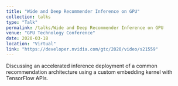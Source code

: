 ```yaml
---
title: "Wide and Deep Recommender Inference on GPU"
collection: talks
type: "Talk"
permalink: /talks/Wide and Deep Recommender Inference on GPU
venue: "GPU Technology Conference"
date: 2020-03-18
location: "Virtual"
link: "https://developer.nvidia.com/gtc/2020/video/s21559"
---
```

Discussing an accelerated inference deployment of a common recommendation architecture using a custom embedding kernel with TensorFlow APIs.
